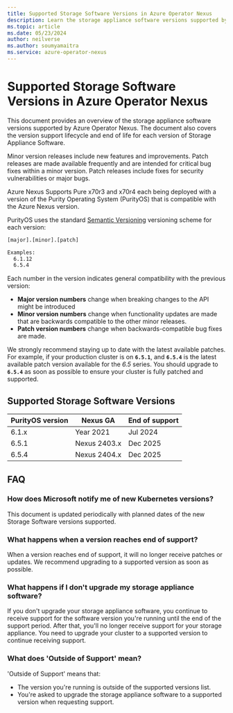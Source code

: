 ```yaml
---
title: Supported Storage Software Versions in Azure Operator Nexus
description: Learn the storage appliance software versions supported by Azure Operator Nexus versions
ms.topic: article
ms.date: 05/23/2024
author: neilverse
ms.author: soumyamaitra
ms.service: azure-operator-nexus
---
```


# Supported Storage Software Versions in Azure Operator Nexus

This document provides an overview of the storage appliance software versions supported by Azure Operator Nexus. The document also covers the version support lifecycle and end of life for each version of Storage Appliance Software.

Minor version releases include new features and improvements. Patch releases are made available frequently and are intended for critical bug fixes within a minor version. Patch releases include fixes for security vulnerabilities or major bugs.

Azure Nexus Supports Pure x70r3 and x70r4 each being deployed with a version of the Purity Operating System (PurityOS) that is compatible with the Azure Nexus version.

PurityOS uses the standard [Semantic Versioning](https://semver.org/) versioning scheme for each version:

```bash
[major].[minor].[patch]

Examples:
  6.1.12
  6.5.4
```

Each number in the version indicates general compatibility with the previous version:

* **Major version numbers** change when breaking changes to the API might be introduced
* **Minor version numbers** change when functionality updates are made that are backwards compatible to the other minor releases.
* **Patch version numbers** change when backwards-compatible bug fixes are made.

We strongly recommend staying up to date with the latest available patches. For example, if your production cluster is on **`6.5.1`**, and **`6.5.4`** is the latest available patch version available for the *6.5* series. You should upgrade to **`6.5.4`** as soon as possible to ensure your cluster is fully patched and supported.

## Supported Storage Software Versions

|  PurityOS version | Nexus GA      | End of support |
|-------------------|---------------|----------------|
| 6.1.x             | Year 2021     | Jul 2024       |
| 6.5.1             | Nexus 2403.x  | Dec 2025       |
| 6.5.4             | Nexus 2404.x  | Dec 2025       |

## FAQ

### How does Microsoft notify me of new Kubernetes versions?

This document is updated periodically with planned dates of the new Storage Software versions supported. 

### What happens when a version reaches end of support?

When a version reaches end of support, it will no longer receive patches or updates. We recommend upgrading to a supported version as soon as possible.

### What happens if I don't upgrade my storage appliance software?

If you don't upgrade your storage appliance software, you continue to receive support for the software version you're running until the end of the support period. After that, you'll no longer receive support for your storage appliance. You need to upgrade your cluster to a supported version to continue receiving support.

### What does 'Outside of Support' mean?

'Outside of Support' means that:

* The version you're running is outside of the supported versions list.
* You're asked to upgrade the storage appliance software to a supported version when requesting support.